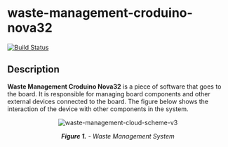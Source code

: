 # waste-management-croduino-nova32

[![Build Status](https://app.travis-ci.com/corlukantonio/waste-management-croduino-nova32.svg?token=LFYd3nvNM4EhiD43TsCb&branch=main)](https://app.travis-ci.com/corlukantonio/waste-management-croduino-nova32)

## Description

**Waste Management Croduino Nova32** is a piece of software that goes to the board. It is responsible for managing board components and other external devices connected to the board. The figure below shows the interaction of the device with other components in the system.

<p align="center">
  <img src="https://user-images.githubusercontent.com/32845849/184077061-e7477185-3a82-43d2-a1b5-2192cff312c1.png" alt="waste-management-cloud-scheme-v3">
</p>

<p align="center">
  <i><b>Figure 1.</b> - Waste Management System</i>
</p>
